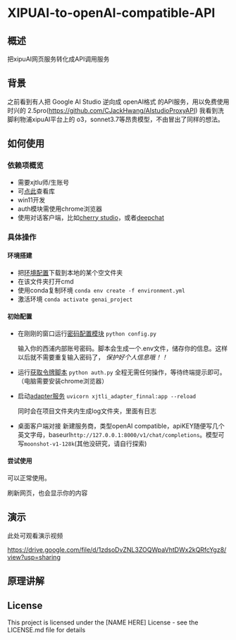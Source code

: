 # XIPUAI-to-openAI-compatible-API

## 概述

把xipuAI网页服务转化成API调用服务

## 背景
之前看到有人把 Google AI Studio 逆向成 openAI格式 的API服务，用以免费使用时兴的 2.5pro(https://github.com/CJackHwang/AIstudioProxyAPI)
我看到洗脚利物浦xipuAI平台上的 o3，sonnet3.7等昂贵模型，不由冒出了同样的想法。


## 如何使用

### 依赖项概览

- 需要xjtlu师/生账号
- 可[点此](libraries)查看库
- win11开发
- auth模块需使用chrome浏览器
- 使用对话客户端，比如[cherry studio](https://github.com/CherryHQ/cherry-studio.git)，或者[deepchat](https://github.com/ThinkInAIXYZ/deepchat.git)

### 具体操作

#### 环境搭建
- 把[环境配置](environment.yml)下载到本地的某个空文件夹
- 在该文件夹打开cmd
- 使用conda复制环境
  `conda env create -f environment.yml`
- 激活环境
  `conda activate genai_project`


#### 初始配置
- 在刚刚的窗口运行[密码配置模块](config.py)
  `python config.py`

  输入你的西浦内部账号密码。脚本会生成一个.env文件，储存你的信息。这样以后就不需要重复输入密码了， _保护好个人信息哦！！_
- 运行[获取令牌脚本](auth.py)
  `python auth.py`
  全程无需任何操作，等待终端提示即可。
  （电脑需要安装chrome浏览器）
- 启动[adapter服务](xjtlu_adapter_final.py)
  `uvicorn xjtli_adapter_finnal:app --reload`

  同时会在项目文件夹内生成log文件夹，里面有日志
- 桌面客户端对接
  新建服务商，类型openAI compatible，apiKEY随便写几个英文字母，baseurl`http://127.0.0.1:8000/v1/chat/completions`。模型可写`moonshot-v1-128k`(其他没研究，请自行探索)

#### 尝试使用
可以正常使用。

刷新网页，也会显示你的内容

## 演示

此处可观看演示视频

https://drive.google.com/file/d/1zdsoDvZNL3ZOQWpaVhtDWx2kQRfcYgz8/view?usp=sharing

## 原理讲解

## License

This project is licensed under the [NAME HERE] License - see the LICENSE.md file for details
